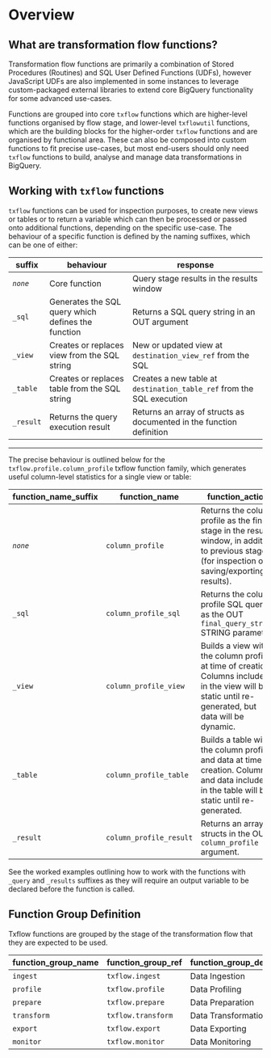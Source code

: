 # Overview

## What are transformation flow functions?

Transformation flow functions are primarily a combination of Stored Procedures (Routines) and SQL User Defined Functions (UDFs), however JavaScript UDFs are also implemented in some instances to leverage custom-packaged external libraries to extend core BigQuery functionality for some advanced use-cases.

Functions are grouped into core `txflow` functions which are higher-level functions organised by flow stage, and lower-level `txflowutil` functions, which are the building blocks for the higher-order `txflow` functions and are organised by functional area.  These can also be composed into custom functions to fit precise use-cases, but most end-users should only need `txflow` functions to build, analyse and manage data transformations in BigQuery.

## Working with `txflow` functions
`txflow` functions can be used for inspection purposes, to create new views or tables or to return a variable which can then be processed or passed onto additional functions, depending on the specific use-case.  The behaviour of a specific function is defined by the naming suffixes, which can be one of either:

suffix | behaviour | response
--- | --- | ---
_`none`_ | Core function | Query stage results in the results window
`_sql` | Generates the SQL query which defines the function | Returns a SQL query string in an OUT argument
`_view` | Creates or replaces view from the SQL string | New or updated view at `destination_view_ref` from the SQL
`_table` | Creates or replaces table from the SQL string | Creates a new table at `destination_table_ref` from the SQL execution
`_result` | Returns the query execution result | Returns an array of structs as documented in the function definition

---

The precise behaviour is outlined below for the `txflow.profile.column_profile` txflow function family, which generates useful column-level statistics for a single view or table:

function_name_suffix | function_name | function_action 
 --- | --- | --- 
_`none`_ | `column_profile` | Returns the column profile as the final stage in the results window, in addition to previous stages (for inspection or saving/exporting results).
`_sql` | `column_profile_sql` | Returns the column profile SQL query as the OUT `final_query_string` STRING parameter.
`_view` | `column_profile_view` | Builds a view with the column profile at time of creation.  Columns included in the view will be static until re-generated, but data will be dynamic.
`_table` | `column_profile_table` | Builds a table with the column profile and data at time of creation.  Columns and data included in the table will be static until re-generated.
`_result` | `column_profile_result` | Returns an array of structs in the OUT `column_profile` argument.


See the worked examples outlining how to work with the functions with `_query` and `_results` suffixes as they will require an output variable to be declared before the function is called.


## Function Group Definition
Txflow functions are grouped by the stage of the transformation flow that they are expected to be used.

function_group_name | function_group_ref | function_group_description
--- | --- | --- 
`ingest` | `txflow.ingest` | Data Ingestion 
`profile` | `txflow.profile` | Data Profiling
`prepare` | `txflow.prepare` | Data Preparation
`transform` | `txflow.transform` | Data Transformation 
`export` | `txflow.export` | Data Exporting 
`monitor` | `txflow.monitor` | Data Monitoring 